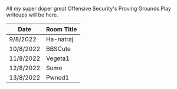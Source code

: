All my super doper great Offensive Security's Proving Grounds Play writeups will be here.

Date		| Room Title
------------|------------------------
9/8/2022	| Ha-natraj
10/8/2022	| BBSCute
11/8/2022	| Vegeta1
12/8/2022	| Sumo
13/8/2022	| Pwned1